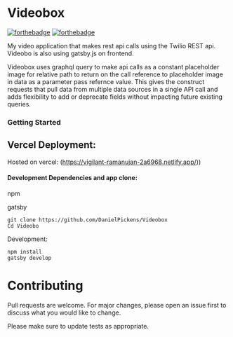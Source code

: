 # Videobox
[![forthebadge](https://forthebadge.com/images/badges/made-with-javascript.svg)](https://forthebadge.com)
[![forthebadge](https://forthebadge.com/images/badges/built-with-love.svg)](https://forthebadge.com)





My video application that makes rest api calls using the Twilio REST api. Videobo is also using gatsby.js on frontend. 

Videobox uses graphql query to make api calls as a constant placeholder image for relative path to return on the call reference to placeholder image in data as a parameter pass refernce value. This gives the construct requests that pull data from multiple data sources in a single API call and adds flexibility to add or deprecate fields without impacting future existing queries.


### Getting Started




## Vercel Deployment:
Hosted on vercel: (https://vigilant-ramanujan-2a6968.netlify.app/))

#### Development Dependencies and app clone:
npm

gatsby
```
git clone https://github.com/DanielPickens/Videobox
Cd Videobo

```

Development:
```
npm install
gatsby develop
```

# Contributing
Pull requests are welcome. For major changes, please open an issue first to discuss what you would like to change.

Please make sure to update tests as appropriate.
